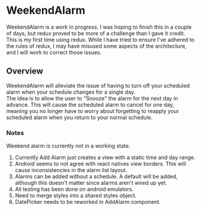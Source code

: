 # WeekendAlarm
WeekendAlarm is a work in progress. I was hoping to finish this in a couple of days, but redux proved to be more of a challenge than I gave it credit.<br/>
This is my first time using redux. While I have tried to ensure I've adhered to the rules of redux, I may have misused some aspects of the architecture, and I will work to correct those issues.

## Overview
WeekendAlarm will alleviate the issue of having to turn off your scheduled alarm when your schedule changes for a single day.<br/>
The idea is to allow the user to "Snooze" the alarm for the next day in advance. This will cause the scheduled alarm to cancel for one day, meaning you no longer have to worry about forgetting to reapply your scheduled alarm when you return to your normal schedule.

### Notes
Weekend alarm is currently not in a working state.<br/>
1. Currently Add Alarm just creates a view with a static time and day range.
2. Android seems to not agree with react natives view borders. This will cause inconsistencies in the alarm list layout.
3. Alarms can be added without a schedule. A default will be added, although this doesn't matter since alarms aren't wired up yet.
4. All testing has been done on android emulators.
5. Need to merge styles into a shared styles object.
6. DatePicker needs to be reworked in AddAlarm component.